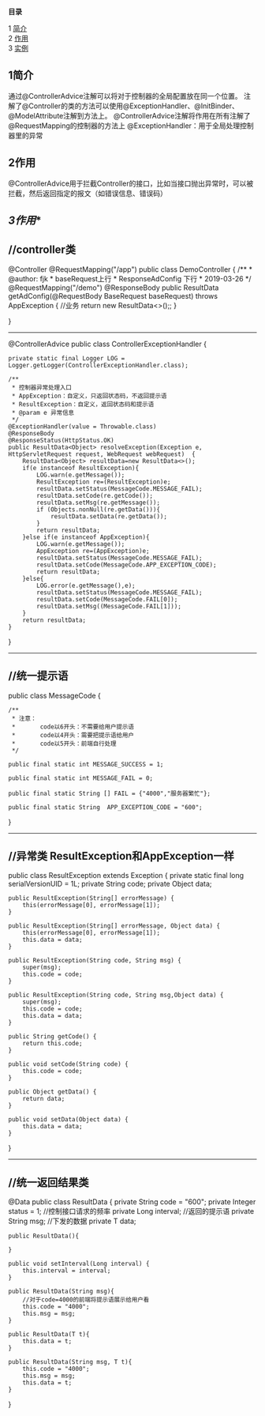 **目录**

1 [简介](#1)  
2 [作用](#2)    
3 [实例](#3)  




**1简介**<a name="1"></a>
---
  通过@ControllerAdvice注解可以将对于控制器的全局配置放在同一个位置。
  注解了@Controller的类的方法可以使用@ExceptionHandler、@InitBinder、@ModelAttribute注解到方法上。
  @ControllerAdvice注解将作用在所有注解了@RequestMapping的控制器的方法上
  @ExceptionHandler：用于全局处理控制器里的异常
 
**2作用**<a name="2"></a>
---
  @ControllerAdvice用于拦截Controller的接口，比如当接口抛出异常时，可以被拦截，然后返回指定的报文（如错误信息、错误码）
  
*3作用**<a name="3"></a>
---
//controller类
---
@Controller
@RequestMapping("/app")
public class DemoController {
    /**
     * @author: fjk
     * baseRequest上行
     * ResponseAdConfig 下行
     * 2019-03-26
     */
    @RequestMapping("/demo")
    @ResponseBody
    public ResultData<ResponseAdConfig> getAdConfig(@RequestBody BaseRequest baseRequest) throws AppException {
        //业务
        return new ResultData<>();;
    }

}
 
---
@ControllerAdvice
public class ControllerExceptionHandler {

    private static final Logger LOG = Logger.getLogger(ControllerExceptionHandler.class);

    /**
     * 控制器异常处理入口
     * AppException：自定义，只返回状态码，不返回提示语
     * ResultException：自定义，返回状态码和提示语
     * @param e 异常信息
     */
    @ExceptionHandler(value = Throwable.class)
    @ResponseBody
    @ResponseStatus(HttpStatus.OK)
    public ResultData<Object> resolveException(Exception e, HttpServletRequest request, WebRequest webRequest)  {
        ResultData<Object> resultData=new ResultData<>();
        if(e instanceof ResultException){
            LOG.warn(e.getMessage());
            ResultException re=(ResultException)e;
            resultData.setStatus(MessageCode.MESSAGE_FAIL);
            resultData.setCode(re.getCode());
            resultData.setMsg(re.getMessage());
            if (Objects.nonNull(re.getData())){
                resultData.setData(re.getData());
            }
            return resultData;
        }else if(e instanceof AppException){
            LOG.warn(e.getMessage());
            AppException re=(AppException)e;
            resultData.setStatus(MessageCode.MESSAGE_FAIL);
            resultData.setCode(MessageCode.APP_EXCEPTION_CODE);
            return resultData;
        }else{
            LOG.error(e.getMessage(),e);
            resultData.setStatus(MessageCode.MESSAGE_FAIL);
            resultData.setCode(MessageCode.FAIL[0]);
            resultData.setMsg((MessageCode.FAIL[1]));
        }
        return resultData;
    }
}

---
//统一提示语
---
public class MessageCode {

    /**
     * 注意：
     *       code以6开头：不需要给用户提示语
     *       code以4开头：需要把提示语给用户
     *       code以5开头：前端自行处理
     */

    public final static int MESSAGE_SUCCESS = 1;

    public final static int MESSAGE_FAIL = 0;

    public final static String [] FAIL = {"4000","服务器繁忙"};

    public final static String  APP_EXCEPTION_CODE = "600";
}

---
//异常类  ResultException和AppException一样
---
public class ResultException extends Exception {
    private static final long serialVersionUID = 1L;
    private String code;
    private Object data;

    public ResultException(String[] errorMessage) {
        this(errorMessage[0], errorMessage[1]);
    }

    public ResultException(String[] errorMessage, Object data) {
        this(errorMessage[0], errorMessage[1]);
        this.data = data;
    }
    
    public ResultException(String code, String msg) {
        super(msg);
        this.code = code;
    }
    
    public ResultException(String code, String msg,Object data) {
        super(msg);
        this.code = code;
        this.data = data;
    }

    public String getCode() {
        return this.code;
    }

    public void setCode(String code) {
        this.code = code;
    }

    public Object getData() {
        return data;
    }

    public void setData(Object data) {
        this.data = data;
    }
}

---
//统一返回结果类
---
@Data
public class ResultData<T> {
    private String code = "600";
    private Integer status = 1;
    //控制接口请求的频率
    private Long interval;
    //返回的提示语
    private String msg;
    //下发的数据
    private T data;

    public ResultData(){

    }

    public void setInterval(Long interval) {
        this.interval = interval;
    }

    public ResultData(String msg){
        //对于code=4000的前端将提示语展示给用户看
        this.code = "4000";
        this.msg = msg;
    }

    public ResultData(T t){
        this.data = t;
    }

    public ResultData(String msg, T t){
        this.code = "4000";
        this.msg = msg;
        this.data = t;
    }

}
